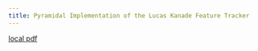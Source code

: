 ```yaml
---
title: Pyramidal Implementation of the Lucas Kanade Feature Tracker
---
```


[local pdf](../../../pdfs/Pyramidal%20Implementation%20of%20the%20Lucas%20Kanade%20Feature%20Tracker.pdf)